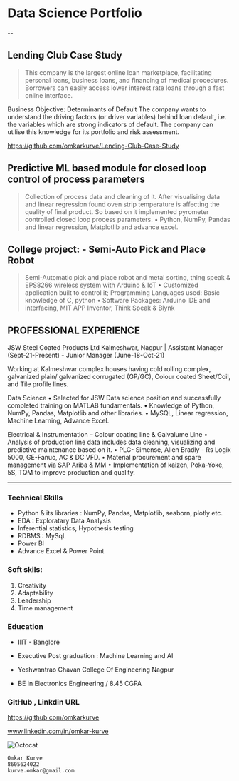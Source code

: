 # Data Science Portfolio
--
## Lending Club Case Study

> This company is the largest online loan marketplace, facilitating personal loans, business loans, and financing of medical procedures. Borrowers can easily access lower interest rate loans through a fast online interface.

Business Objective: Determinants of Default The company wants to understand the driving factors (or driver variables) behind loan default, i.e. the variables which are strong indicators of default. The company can utilise this knowledge for its portfolio and risk assessment.

https://github.com/omkarkurve/Lending-Club-Case-Study

##  Predictive ML based module for closed loop control of process parameters

> Collection of process data and cleaning of it. After visualising data and linear regression found oven strip temperature is 
affecting the quality of final product. So based on it implemented pyrometer controlled closed loop process parameters.
• Python, NumPy, Pandas and linear regression, Matplotlib and advance excel.

##  College project: - Semi-Auto Pick and Place Robot

> Semi-Automatic pick and place robot and metal sorting, thing speak & EPS8266 wireless system with Arduino & IoT 
• Customized application built to control it; Programming Languages used: Basic knowledge of C, python • Software 
Packages: Arduino IDE and interfacing, MIT APP Inventor, Think Speak & Blynk


## PROFESSIONAL EXPERIENCE 

JSW Steel Coated Products Ltd Kalmeshwar, Nagpur |
Assistant Manager (Sept-21-Present) - Junior Manager (June-18-Oct-21) 

Working at Kalmeshwar complex houses having cold rolling complex, galvanized plain/ galvanized corrugated (GP/GC), Colour
coated Sheet/Coil, and Tile profile lines. 

Data Science
• Selected for JSW Data science position and successfully completed training on MATLAB fundamentals.
• Knowledge of Python, NumPy, Pandas, Matplotlib and other libraries.
• MySQL, Linear regression, Machine Learning, Advance Excel.

Electrical & Instrumentation – Colour coating line & Galvalume Line 
• Analysis of production line data includes data cleaning, visualizing and predictive maintenance based on it. 
• PLC- Simense, Allen Bradly - Rs Logix 5000, GE-Fanuc, AC & DC VFD. 
• Material procurement and spare management via SAP Ariba & MM 
• Implementation of kaizen, Poka-Yoke, 5S, TQM to improve production and quality.


* * *

### Technical Skills

*   Python & its libraries : NumPy, Pandas, Matplotlib, seaborn, plotly etc.
*   EDA : Exploratary Data Analysis 
*   Inferential statistics, Hypothesis testing
*   RDBMS : MySqL
*   Power BI
*   Advance Excel & Power Point

### Soft skils:

1.  Creativity 
1.  Adaptability
1.  Leadership
1.  Time management


### Education 

*   IIIT - Banglore 
*   Executive Post graduation : Machine Learning and AI
  
*   Yeshwantrao Chavan College Of Engineering Nagpur
*   BE in Electronics Engineering / 8.45 CGPA
 
### GitHub , Linkdin URL

https://github.com/omkarkurve

www.linkedin.com/in/omkar-kurve

![Octocat](https://github.githubassets.com/images/icons/emoji/octocat.png)


```
Omkar Kurve
8605624022
kurve.omkar@gmail.com
```
